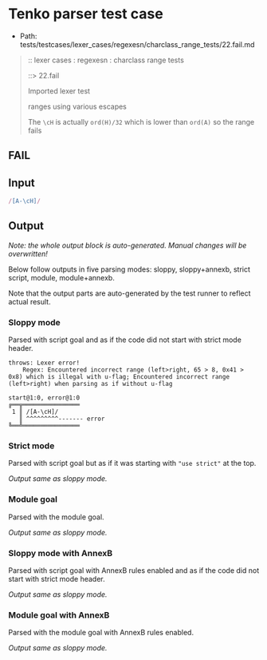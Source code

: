 # Tenko parser test case

- Path: tests/testcases/lexer_cases/regexesn/charclass_range_tests/22.fail.md

> :: lexer cases : regexesn : charclass range tests
>
> ::> 22.fail
>
> Imported lexer test
>
> ranges using various escapes
>
> The `\cH` is actually `ord(H)/32` which is lower than `ord(A)` so the range fails

## FAIL

## Input

`````js
/[A-\cH]/
`````

## Output

_Note: the whole output block is auto-generated. Manual changes will be overwritten!_

Below follow outputs in five parsing modes: sloppy, sloppy+annexb, strict script, module, module+annexb.

Note that the output parts are auto-generated by the test runner to reflect actual result.

### Sloppy mode

Parsed with script goal and as if the code did not start with strict mode header.

`````
throws: Lexer error!
    Regex: Encountered incorrect range (left>right, 65 > 8, 0x41 > 0x8) which is illegal with u-flag; Encountered incorrect range (left>right) when parsing as if without u-flag

start@1:0, error@1:0
╔══╦════════════════
 1 ║ /[A-\cH]/
   ║ ^^^^^^^^^------- error
╚══╩════════════════

`````

### Strict mode

Parsed with script goal but as if it was starting with `"use strict"` at the top.

_Output same as sloppy mode._

### Module goal

Parsed with the module goal.

_Output same as sloppy mode._

### Sloppy mode with AnnexB

Parsed with script goal with AnnexB rules enabled and as if the code did not start with strict mode header.

_Output same as sloppy mode._

### Module goal with AnnexB

Parsed with the module goal with AnnexB rules enabled.

_Output same as sloppy mode._
